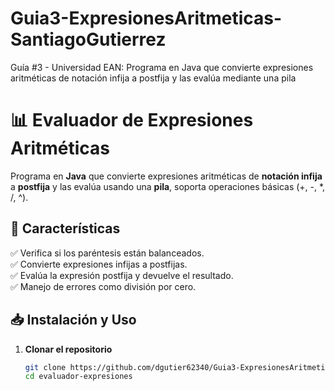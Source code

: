 # Guia3-ExpresionesAritmeticas-SantiagoGutierrez
Guía #3 - Universidad EAN: Programa en Java que convierte expresiones aritméticas de notación infija a postfija y las evalúa mediante una pila

# 📊 Evaluador de Expresiones Aritméticas  

Programa en **Java** que convierte expresiones aritméticas de **notación infija** a **postfija** y las evalúa usando una **pila**, soporta operaciones básicas (+, -, *, /, ^).

## 🚀 Características  
✅ Verifica si los paréntesis están balanceados.  
✅ Convierte expresiones infijas a postfijas.  
✅ Evalúa la expresión postfija y devuelve el resultado.  
✅ Manejo de errores como división por cero.  

## 📥 Instalación y Uso  
1. **Clonar el repositorio**  
   ```sh
   git clone https://github.com/dgutier62340/Guia3-ExpresionesAritmeticas-SantiagoGutierrez.git
   cd evaluador-expresiones
